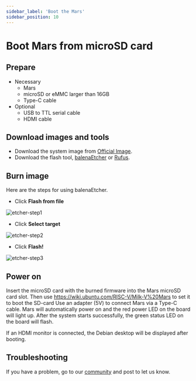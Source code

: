 ```yaml
---
sidebar_label: 'Boot the Mars'
sidebar_position: 10
---
```

# Boot Mars from microSD card

## Prepare

- Necessary
  - Mars
  - microSD or eMMC larger than 16GB
  - Type-C cable
- Optional
  - USB to TTL serial cable
  - HDMI cable

## Download images and tools

- Download the system image from [Official Image](https://milkv.io/docs/mars/getting-started/images#official-image).
- Download the flash tool, [balenaEtcher](https://etcher.balena.io/) or [Rufus](https://rufus.ie/en/).

## Burn image

Here are the steps for using balenaEtcher.

- Click **Flash from file**

![etcher-step1](/docs/duo/etcher-step1.png)

- Click **Select target**

![etcher-step2](/docs/duo/etcher-step2.png)

- Click **Flash!**

![etcher-step3](/docs/duo/etcher-step3.png)

## Power on

Insert the microSD card with the burned firmware into the Mars microSD card slot. Then use https://wiki.ubuntu.com/RISC-V/Milk-V%20Mars to set it to boot the SD-card Use an adapter (5V) to connect Mars via a Type-C cable. Mars will automatically power on and the red power LED on the board will light up. After the system starts successfully, the green status LED on the board will flash.

If an HDMI monitor is connected, the Debian desktop will be displayed after booting.

## Troubleshooting

If you have a problem, go to our [community](https://community.milkv.io/) and post to let us know.
